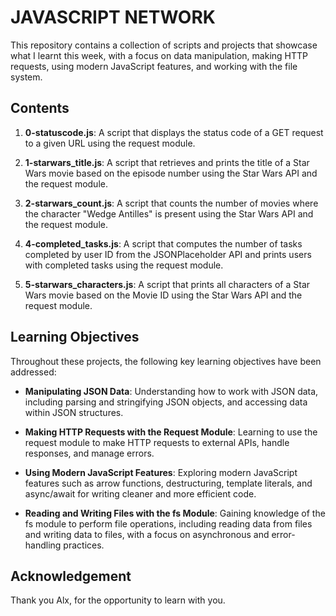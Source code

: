 # JAVASCRIPT NETWORK

This repository contains a collection of scripts and projects that showcase what I learnt this week, with a focus on data manipulation, making HTTP requests, using modern JavaScript features, and working with the file system.

## Contents

1. **0-statuscode.js**: A script that displays the status code of a GET request to a given URL using the request module.

2. **1-starwars_title.js**: A script that retrieves and prints the title of a Star Wars movie based on the episode number using the Star Wars API and the request module.

3. **2-starwars_count.js**: A script that counts the number of movies where the character "Wedge Antilles" is present using the Star Wars API and the request module.

4. **4-completed_tasks.js**: A script that computes the number of tasks completed by user ID from the JSONPlaceholder API and prints users with completed tasks using the request module.

5. **5-starwars_characters.js**: A script that prints all characters of a Star Wars movie based on the Movie ID using the Star Wars API and the request module.

## Learning Objectives

Throughout these projects, the following key learning objectives have been addressed:

- **Manipulating JSON Data**: Understanding how to work with JSON data, including parsing and stringifying JSON objects, and accessing data within JSON structures.

- **Making HTTP Requests with the Request Module**: Learning to use the request module to make HTTP requests to external APIs, handle responses, and manage errors.

- **Using Modern JavaScript Features**: Exploring modern JavaScript features such as arrow functions, destructuring, template literals, and async/await for writing cleaner and more efficient code.

- **Reading and Writing Files with the fs Module**: Gaining knowledge of the fs module to perform file operations, including reading data from files and writing data to files, with a focus on asynchronous and error-handling practices.

## Acknowledgement
Thank you Alx, for the opportunity to learn with you.



